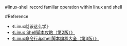 #linux-shell
record familiar operation within linux and shell

#Reference
- 《Linux就该这么学》
- [《Linux Shell脚本攻略（第2版）》](https://book.douban.com/subject/25791952/)
- [《Linux命令行与shell脚本编程大全（第3版）》](https://book.douban.com/subject/26854226/)

